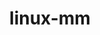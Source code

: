 ---
parent_project: linux
permalink: /engineering/projects/linux/linux-mm/
project_link_name: linux-mm
project_stats: 'true'
project_url: n/a
title: linux-mm
image: /assets/images/projects/kernel.png
---